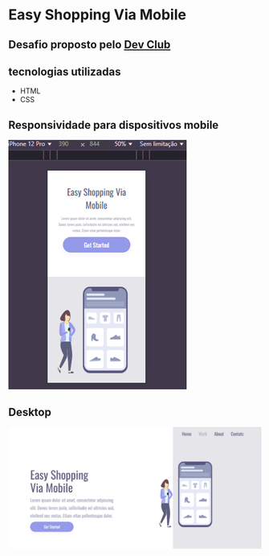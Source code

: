 <h1>Easy Shopping Via Mobile</h1>
<h2>Desafio proposto pelo <a href="devclub.com.br">Dev Club</a></h2>
<h2>tecnologias utilizadas</h2>
<ul>
  <li>HTML</li>
  <li>CSS</li>
</ul>
<h2>Responsividade para dispositivos mobile</h2>
<img src="https://github.com/RodrigoLopesMoreira-cmd/easy-shopping/blob/main/img/mobile.PNG?raw=true" alt="mobile"/>
<h2>Desktop</h2>
<img src="https://github.com/RodrigoLopesMoreira-cmd/easy-shopping/blob/main/img/desktop.PNG?raw=true" alt="desktop"/>
